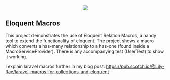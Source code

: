 <p align="center"><img src="https://laravel.com/assets/img/components/logo-laravel.svg"></p>

## Eloquent Macros
This project demonstrates the use of Eloquent Relation Macros, a handy tool to extend the functionality of eloquent. The project shows a macro which converts a has-many relationship to a has-one (found inside a MacroServiceProvider). There is any accompanying test (UserTest) to show it working.

I explain laravel macros further in my blog post:
https://pub.scotch.io/@Lily-Rae/laravel-macros-for-collections-and-eloquent